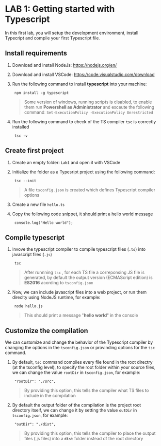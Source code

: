 # LAB 1: Getting started with Typescript

In this first lab, you will setup the development environment, install Typecript and compile your first Typescript file.


## Install requirements

1. Download and install NodeJs: https://nodejs.org/en/
2. Download and install VSCode: https://code.visualstudio.com/download
3. Run the following command to install **typescript** into your machine:

		npm install -g typescript
		
	> Some version of windows, running scripts is disabled, to enable them run **Powershell as Administrator** and exceute the following command:
		`Set-ExecutionPolicy -ExecutionPolicy Unrestricted`
	
4. Run the following command to check of the TS compiler `tsc`  is correctly installed

		tsc -v

## Create first project
1. Create an empty folder: `Lab1` and open it with VSCode
3. Initialize the folder as a Typesript project using the following command:

		tsc --init
	

	> A file `tsconfig.json` is created which defines Typescript compiler options

4. Create a new file `hello.ts` 
5. Copy the following code snippet, it should print a hello world message 

		console.log("Hello world");

## Compile typescript
1. Invove the typescript compiler to compile typescript files (`.ts`) into javascript files (`.js`)

		tsc
	

	> After runnning `tsc` , for each TS file a correponsing JS file is generated, by default the output version (ECMAScript edition) is **ES2016** acording to `tsconfig.json`

2. Now, we can include javascript files into a web project, or run them direclty using NodeJS runtime, for example:

		node hello.js
		

	> This should print a message "**hello world**" in the console


## Customize the compilation

We can customize and change the behavior of the Typescript compiler by changing the options in the `tsconfig.json` or provinding options for the `tsc` command.


1. By default, `tsc` command compiles every file found in the root directry (at the tsconfig level), to specify the root folder within your source files, we can change the value `rootDir` in `tsconfig.json`, for example:


		"rootDir": "./src",

	> By providing this option, this tells the compiler what TS files to include in the compilation

2. By default the output folder of the compilation is the project root directory itself, we can change it by setting the value `outDir` in `tsconfig.json`, for example:
	
		"outDir": "./dist",

	> By providing this option, this tells the compiler to place the output files (.js files) into a **`dist`** folder instead of the root directory







